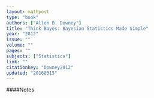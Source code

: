 ```yaml
---
layout: mathpost
type: "book"
authors: ["Allen B. Downey"]
title: "Think Bayes: Bayesian Statistics Made Simple"
year: "2012"
issue: ""
volume: ""
pages: ""
subjects: ["Statistics"]
link: ""
citationkey: "Downey2012"
updated: "20160315"
---
```


####Notes
